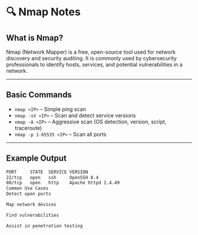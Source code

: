 # 🔍 Nmap Notes

## What is Nmap?
Nmap (Network Mapper) is a free, open-source tool used for network discovery and security auditing. It is commonly used by cybersecurity professionals to identify hosts, services, and potential vulnerabilities in a network.

---

## Basic Commands
- `nmap <IP>` – Simple ping scan  
- `nmap -sV <IP>` – Scan and detect service versions  
- `nmap -A <IP>` – Aggressive scan (OS detection, version, script, traceroute)  
- `nmap -p 1-65535 <IP>` – Scan all ports  

---

## Example Output
```bash
PORT     STATE  SERVICE VERSION
22/tcp   open   ssh     OpenSSH 8.4
80/tcp   open   http    Apache httpd 2.4.49
Common Use Cases
Detect open ports

Map network devices

Find vulnerabilities

Assist in penetration testing
